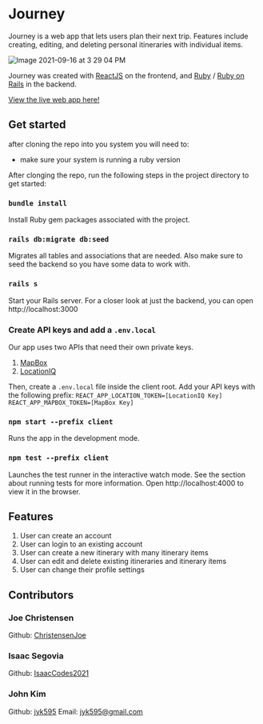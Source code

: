 # Journey
Journey is a web app that lets users plan their next trip. Features include creating, editing, and deleting personal itineraries with individual items.

![Image 2021-09-16 at 3 29 04 PM](https://user-images.githubusercontent.com/6384642/133943454-abe6d742-a70b-4069-9007-59d40b7a3955.jpg)

Journey was created with <a href="https://reactjs.org/">ReactJS</a> on the frontend, and <a href="https://www.ruby-lang.org/en/">Ruby</a> / <a href="https://rubyonrails.org/">Ruby on Rails</a> in the backend.

<a href="https://journey-itinerary.herokuapp.com/">View the live web app here!</a>

## Get started
after cloning the repo into you system you will need to: 
- make sure your system is running a ruby version 

After clonging the repo, run the following steps in the project directory to get started:

### `bundle install`
Install Ruby gem packages associated with the project.

### `rails db:migrate db:seed`
Migrates all tables and associations that are needed. Also make sure to seed the backend so you have some data to work with.

### `rails s`
Start your Rails server. For a closer look at just the backend, you can open http://localhost:3000

### Create API keys and add a `.env.local`
Our app uses two APIs that need their own private keys.
1. <a href="https://www.mapbox.com/">MapBox</a>
2. <a href="https://locationiq.com/">LocationIQ</a>

Then, create a `.env.local` file inside the client root. Add your API keys with the following prefix:
`REACT_APP_LOCATION_TOKEN=[LocationIQ Key]`
`REACT_APP_MAPBOX_TOKEN=[MapBox Key]`

### `npm start --prefix client`
Runs the app in the development mode. 

### `npm test --prefix client`
Launches the test runner in the interactive watch mode. See the section about running tests for more information. Open http://localhost:4000 to view it in the browser.

## Features
1. User can create an account
2. User can login to an existing account
3. User can create a new itinerary with many itinerary items
4. User can edit and delete existing itineraries and itinerary items
5. User can change their profile settings

## Contributors
### Joe Christensen
Github: <a href="https://github.com/ChristensenJoe">ChristensenJoe</a>
<!-- Email: <a href="mailto:jyk595@gmail.com">jyk595@gmail.com</a> -->

### Isaac Segovia
Github: <a href="https://github.com/IsaacCodes2021">IsaacCodes2021</a>
<!-- Email: <a href="mailto:jyk595@gmail.com">jyk595@gmail.com</a> -->

### John Kim
Github: <a href="https://github.com/jyk595">jyk595</a>
Email: <a href="mailto:jyk595@gmail.com">jyk595@gmail.com</a>

